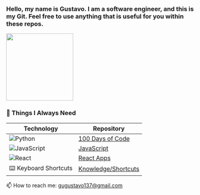 ### Hello, my name is Gustavo. I am a software engineer, and this is my Git. Feel free to use anything that is useful for you within these repos.


<div>
  <a href="https://github.com/GustavoAPS">
  <img height="180em" src="https://github-readme-stats.vercel.app/api?username=GustavoAPS&show_icons=true&theme=gruvbox&include_all_commits=true&count_private=true"/>
  </a>
</div>  
  
### 🧠 Things I Always Need

| Technology | Repository |
|------------|------------|
| ![Python](https://img.shields.io/badge/-Python-3776AB?style=flat&logo=python&logoColor=white) | [100 Days of Code](https://github.com/GustavoAPS/100-Days-Of-Code-Python) |
| ![JavaScript](https://img.shields.io/badge/-JavaScript-F7DF1E?style=flat&logo=javascript&logoColor=black) | [JavaScript](https://github.com/GustavoAPS/Javascript) |
| ![React](https://img.shields.io/badge/-React-61DAFB?style=flat&logo=react&logoColor=black) | [React Apps](https://github.com/GustavoAPS/react) |
| ⌨️ Keyboard Shortcuts | [Knowledge/Shortcuts](https://github.com/GustavoAPS/Knowledge/blob/main/shortcuts.md) |

  📫 How to reach me: gugustavo137@gmail.com
